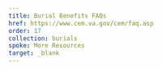 ```yaml
---
title: Burial Benefits FAQs
href: https://www.cem.va.gov/cem/faq.asp
order: 17
collection: burials
spoke: More Resources
target: _blank
---
```

